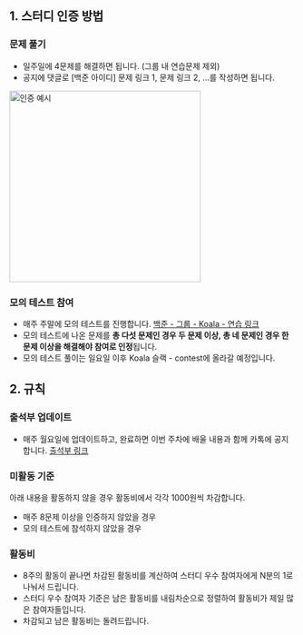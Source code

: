## 1. 스터디 인증 방법

### 문제 풀기

- 일주일에 4문제를 해결하면 됩니다. (그룹 내 연습문제 제외)
- 공지에 댓글로 [백준 아이디] 문제 링크 1, 문제 링크 2, …를 작성하면 됩니다.

<img width="337" alt="인증 예시" src="https://user-images.githubusercontent.com/66135897/222904367-fad0e800-3e28-40cd-a1a9-1293c33d9e0e.png">



### 모의 테스트 참여

- 매주 주말에 모의 테스트를 진행합니다.
[백준 - 그룹 - Koala - 연습 링크](https://www.acmicpc.net/group/practice/9883)
- 모의 테스트에 나온 문제를 **총 다섯 문제인 경우 두 문제 이상, 총 네 문제인 경우 한 문제 이상을 해결해야 참여로 인정**됩니다.
- 모의 테스트 풀이는 일요일 이후 Koala 슬랙 - contest에 올라갈 예정입니다.


## 2. 규칙

### 출석부 업데이트

- 매주 월요일에 업데이트하고, 완료하면 이번 주차에 배울 내용과 함께 카톡에 공지합니다.
[출석부 링크](https://kau-algorithm.tistory.com/953)

### 미활동 기준

아래 내용을 활동하지 않을 경우 활동비에서 각각 1000원씩 차감합니다.

- 매주 8문제 이상을 인증하지 않았을 경우
- 모의 테스트에 참석하지 않았을 경우

### 활동비

- 8주의 활동이 끝나면 차감된 활동비를 계산하여 스터디 우수 참여자에게 N분의 1로 나눠서 드립니다.
- 스터디 우수 참여자 기준은 남은 활동비를 내림차순으로 정렬하여 활동비가 제일 많은 참여자들입니다.
- 차감되고 남은 활동비는 돌려드립니다.

